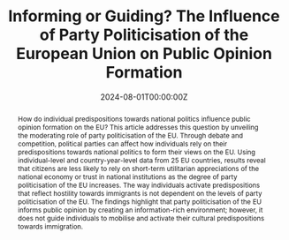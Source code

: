 ---
title: 'Informing or Guiding? The Influence of Party Politicisation of the European Union on Public Opinion Formation'

# Authors
# If you created a profile for a user (e.g. the default `admin` user), write the username (folder name) here
# and it will be replaced with their full name and linked to their profile.
authors:
  - admin

date: '2024-08-01T00:00:00Z'
doi: ''

# Schedule page publish date (NOT publication's date).
publishDate: '2024-01-01T00:00:00Z'

# Publication type.
# Accepts a single type but formatted as a YAML list (for Hugo requirements).
# Enter a publication type from the CSL standard.
publication_types: ['article-journal']

# Publication name and optional abbreviated publication name.
publication: "*West European Politics*"
publication_short: ""

abstract: How do individual predispositions towards national politics influence public opinion formation on the EU? This article addresses this question by unveiling the moderating role of party politicisation of the EU. Through debate and competition, political parties can affect how individuals rely on their predispositions towards national politics to form their views on the EU. Using individual-level and country-year-level data from 25 EU countries, results reveal that citizens are less likely to rely on short-term utilitarian appreciations of the national economy or trust in national institutions as the degree of party politicisation of the EU increases. The way individuals activate predispositions that reflect hostility towards immigrants is not dependent on the levels of party politicisation of the EU. The findings highlight that party politicisation of the EU informs public opinion by creating an information-rich environment; however, it does not guide individuals to mobilise and activate their cultural predispositions towards immigration.


featured: false

# Custom links (uncomment lines below)
# links:
# - name: Custom Link
#   url: http://example.org

url_pdf: 'https://www.tandfonline.com/doi/full/10.1080/01402382.2024.2396737'
url_code: 'https://dataverse.harvard.edu/dataset.xhtml?persistentId=doi:10.7910/DVN/5EUBJ8'
url_dataset: ''
url_poster: ''
url_project: ''
url_slides: ''
url_source: ''
url_video: ''

# Featured image
# To use, add an image named `featured.jpg/png` to your page's folder.
image:
  caption: 'Image credit: [**Unsplash**](https://unsplash.com/photos/pLCdAaMFLTE)'
  focal_point: ''
  preview_only: false

# Associated Projects (optional).
#   Associate this publication with one or more of your projects.
#   Simply enter your project's folder or file name without extension.
#   E.g. `internal-project` references `content/project/internal-project/index.md`.
#   Otherwise, set `projects: []`.
projects: []

# Slides (optional).
#   Associate this publication with Markdown slides.
#   Simply enter your slide deck's filename without extension.
#   E.g. `slides: "example"` references `content/slides/example/index.md`.
#   Otherwise, set `slides: ""`.
slides: []
---